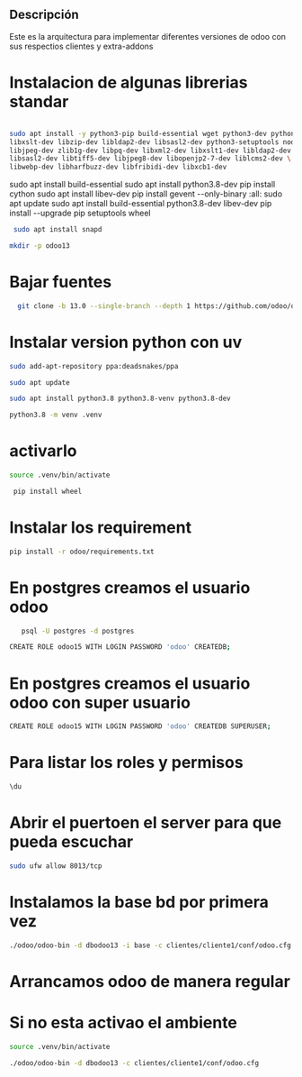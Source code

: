 ## Descripción

Este es la arquitectura para implementar diferentes versiones de odoo con sus respectios clientes y extra-addons

# Instalacion de algunas librerias standar

```bash

sudo apt install -y python3-pip build-essential wget python3-dev python3-venv \
libxslt-dev libzip-dev libldap2-dev libsasl2-dev python3-setuptools node-less \
libjpeg-dev zlib1g-dev libpq-dev libxml2-dev libxslt1-dev libldap2-dev \
libsasl2-dev libtiff5-dev libjpeg8-dev libopenjp2-7-dev liblcms2-dev \
libwebp-dev libharfbuzz-dev libfribidi-dev libxcb1-dev

```

sudo apt install build-essential
sudo apt install python3.8-dev
pip install cython
sudo apt install libev-dev
pip install gevent --only-binary :all:
sudo apt update
sudo apt install build-essential python3.8-dev libev-dev
pip install --upgrade pip setuptools wheel

```bash
 sudo apt install snapd
```

```bash
mkdir -p odoo13
```

# Bajar fuentes

```bash
  git clone -b 13.0 --single-branch --depth 1 https://github.com/odoo/odoo.git odoo
```

# Instalar version python con uv

```bash
sudo add-apt-repository ppa:deadsnakes/ppa
```

```bash
sudo apt update
```

```bash
sudo apt install python3.8 python3.8-venv python3.8-dev
```

```bash
python3.8 -m venv .venv
```

# activarlo

```bash
source .venv/bin/activate
```

```bash
 pip install wheel
```

# Instalar los requirement

```bash
pip install -r odoo/requirements.txt
```

# En postgres creamos el usuario odoo

```bash
   psql -U postgres -d postgres
```

```bash
CREATE ROLE odoo15 WITH LOGIN PASSWORD 'odoo' CREATEDB;
```

# En postgres creamos el usuario odoo con super usuario

```bash
CREATE ROLE odoo15 WITH LOGIN PASSWORD 'odoo' CREATEDB SUPERUSER;
```

# Para listar los roles y permisos

```bash
\du
```

# Abrir el puertoen el server para que pueda escuchar

```bash
sudo ufw allow 8013/tcp
```

# Instalamos la base bd por primera vez

```bash
./odoo/odoo-bin -d dbodoo13 -i base -c clientes/cliente1/conf/odoo.cfg
```

# Arrancamos odoo de manera regular

# Si no esta activao el ambiente

```bash
source .venv/bin/activate
```

```bash
./odoo/odoo-bin -d dbodoo13 -c clientes/cliente1/conf/odoo.cfg
```
